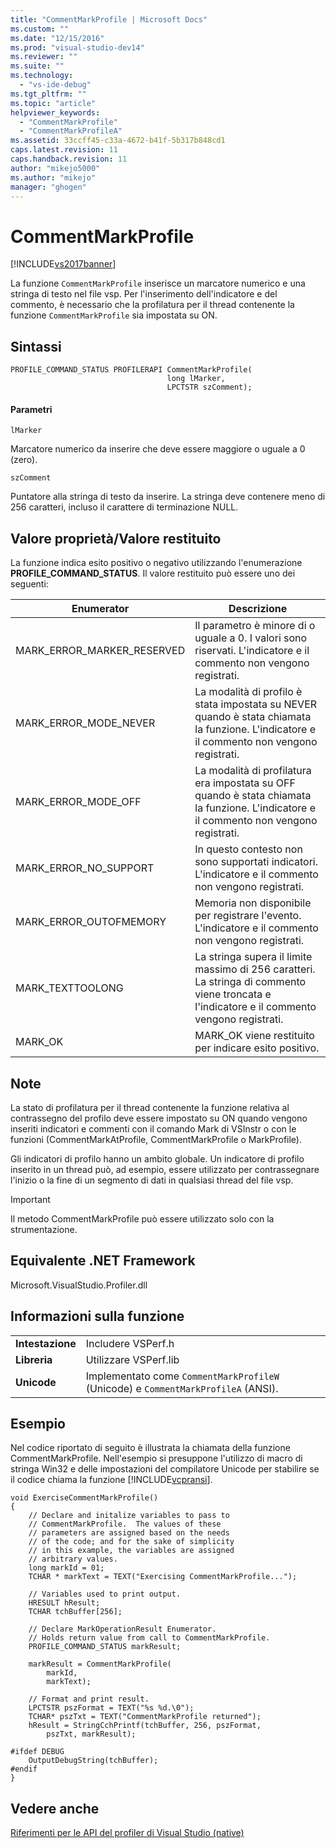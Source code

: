 ```yaml
---
title: "CommentMarkProfile | Microsoft Docs"
ms.custom: ""
ms.date: "12/15/2016"
ms.prod: "visual-studio-dev14"
ms.reviewer: ""
ms.suite: ""
ms.technology: 
  - "vs-ide-debug"
ms.tgt_pltfrm: ""
ms.topic: "article"
helpviewer_keywords: 
  - "CommentMarkProfile"
  - "CommentMarkProfileA"
ms.assetid: 33ccff45-c33a-4672-b41f-5b317b848cd1
caps.latest.revision: 11
caps.handback.revision: 11
author: "mikejo5000"
ms.author: "mikejo"
manager: "ghogen"
---
```

# CommentMarkProfile
[!INCLUDE[vs2017banner](../code-quality/includes/vs2017banner.md)]

La funzione `CommentMarkProfile` inserisce un marcatore numerico e una stringa di testo nel file vsp.  Per l'inserimento dell'indicatore e del commento, è necessario che la profilatura per il thread contenente la funzione `CommentMarkProfile` sia impostata su ON.  
  
## Sintassi  
  
```  
PROFILE_COMMAND_STATUS PROFILERAPI CommentMarkProfile(  
                                   long lMarker,   
                                   LPCTSTR szComment);  
```  
  
#### Parametri  
 `lMarker`  
  
 Marcatore numerico da inserire  che deve essere maggiore o uguale a 0 \(zero\).  
  
 `szComment`  
  
 Puntatore alla stringa di testo da inserire.  La stringa deve contenere meno di 256 caratteri, incluso il carattere di terminazione NULL.  
  
## Valore proprietà\/Valore restituito  
 La funzione indica esito positivo o negativo utilizzando l'enumerazione **PROFILE\_COMMAND\_STATUS**.  Il valore restituito può essere uno dei seguenti:  
  
|Enumerator|Descrizione|  
|----------------|-----------------|  
|MARK\_ERROR\_MARKER\_RESERVED|Il parametro è minore di o uguale a 0.  I valori sono riservati.  L'indicatore e il commento non vengono registrati.|  
|MARK\_ERROR\_MODE\_NEVER|La modalità di profilo è stata impostata su NEVER quando è stata chiamata la funzione.  L'indicatore e il commento non vengono registrati.|  
|MARK\_ERROR\_MODE\_OFF|La modalità di profilatura era impostata su OFF quando è stata chiamata la funzione.  L'indicatore e il commento non vengono registrati.|  
|MARK\_ERROR\_NO\_SUPPORT|In questo contesto non sono supportati indicatori.  L'indicatore e il commento non vengono registrati.|  
|MARK\_ERROR\_OUTOFMEMORY|Memoria non disponibile per registrare l'evento.  L'indicatore e il commento non vengono registrati.|  
|MARK\_TEXTTOOLONG|La stringa supera il limite massimo di 256 caratteri.  La stringa di commento viene troncata e l'indicatore e il commento vengono registrati.|  
|MARK\_OK|MARK\_OK viene restituito per indicare esito positivo.|  
  
## Note  
 La stato di profilatura per il thread contenente la funzione relativa al contrassegno del profilo deve essere impostato su ON quando vengono inseriti indicatori e commenti con il comando Mark di VSInstr o con le funzioni \(CommentMarkAtProfile, CommentMarkProfile o MarkProfile\).  
  
 Gli indicatori di profilo hanno un ambito globale.  Un indicatore di profilo inserito in un thread può, ad esempio, essere utilizzato per contrassegnare l'inizio o la fine di un segmento di dati in qualsiasi thread del file vsp.  
  
> [!IMPORTANT]
>  Il metodo CommentMarkProfile può essere utilizzato solo con la strumentazione.  
  
## Equivalente .NET Framework  
 Microsoft.VisualStudio.Profiler.dll  
  
## Informazioni sulla funzione  
  
|||  
|-|-|  
|**Intestazione**|Includere VSPerf.h|  
|**Libreria**|Utilizzare VSPerf.lib|  
|**Unicode**|Implementato come `CommentMarkProfileW` \(Unicode\) e `CommentMarkProfileA` \(ANSI\).|  
  
## Esempio  
 Nel codice riportato di seguito è illustrata la chiamata della funzione CommentMarkProfile.  Nell'esempio si presuppone l'utilizzo di macro di stringa Win32 e delle impostazioni del compilatore Unicode per stabilire se il codice chiama la funzione [!INCLUDE[vcpransi](../profiling/includes/vcpransi_md.md)].  
  
```  
void ExerciseCommentMarkProfile()  
{  
    // Declare and initalize variables to pass to   
    // CommentMarkProfile.  The values of these   
    // parameters are assigned based on the needs   
    // of the code; and for the sake of simplicity  
    // in this example, the variables are assigned  
    // arbitrary values.  
    long markId = 01;  
    TCHAR * markText = TEXT("Exercising CommentMarkProfile...");  
  
    // Variables used to print output.  
    HRESULT hResult;  
    TCHAR tchBuffer[256];  
  
    // Declare MarkOperationResult Enumerator.    
    // Holds return value from call to CommentMarkProfile.  
    PROFILE_COMMAND_STATUS markResult;  
  
    markResult = CommentMarkProfile(  
        markId,  
        markText);  
  
    // Format and print result.  
    LPCTSTR pszFormat = TEXT("%s %d.\0");  
    TCHAR* pszTxt = TEXT("CommentMarkProfile returned");  
    hResult = StringCchPrintf(tchBuffer, 256, pszFormat,   
        pszTxt, markResult);  
  
#ifdef DEBUG  
    OutputDebugString(tchBuffer);  
#endif  
}  
```  
  
## Vedere anche  
 [Riferimenti per le API del profiler di Visual Studio \(native\)](../profiling/visual-studio-profiler-api-reference-native.md)